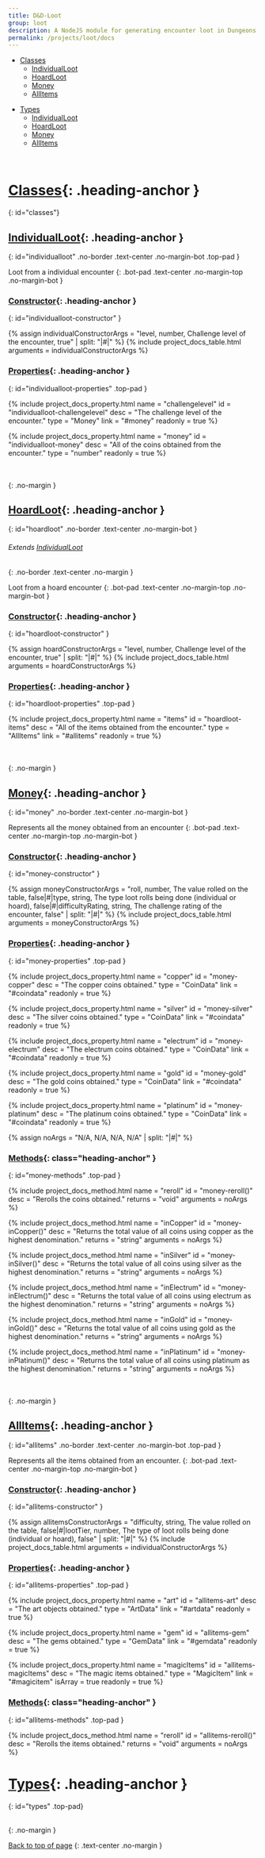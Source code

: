 ```yaml
---
title: D&D-Loot
group: loot
description: A NodeJS module for generating encounter loot in Dungeons and Dragons.
permalink: /projects/loot/docs
---
```



<div markdown=1 class="text-center top-pad">
<div markdown=1 class="inline-index">

- [Classes](#classes)
	- [IndividualLoot](#individualloot)
	- [HoardLoot](#hoardloot)
	- [Money](#money)
	- [AllItems](#allitems)

</div>
<div markdown=1 class="inline-index">

- [Types](#types)
	- [IndividualLoot](#individualloot)
	- [HoardLoot](#hoardloot)
	- [Money](#money)
	- [AllItems](#allitems)

</div>
</div>

<br>


# [Classes](#classes){: .heading-anchor }
{: id="classes"}

## [IndividualLoot](#individualloot){: .heading-anchor }
{: id="individualloot" .no-border .text-center .no-margin-bot .top-pad }

Loot from a individual encounter
{: .bot-pad .text-center .no-margin-top .no-margin-bot }

### [Constructor](#individualloot-constructor){: .heading-anchor }
{: id="individualloot-constructor" }

{% assign individualConstructorArgs = "level, number, Challenge level of the encounter, true" | split: "|#|" %}
{% include project_docs_table.html
	arguments = individualConstructorArgs
%}

### [Properties](#individualloot-properties){: .heading-anchor }
{: id="individualloot-properties" .top-pad }

{% include project_docs_property.html
	name		= "challengelevel"
	id			= "individualloot-challengelevel"
	desc		= "The challenge level of the encounter."
	type		= "Money"
	link		= "#money"
	readonly	= true
%}

{% include project_docs_property.html
	name		= "money"
	id			= "individualloot-money"
	desc		= "All of the coins obtained from the encounter."
	type		= "number"
	readonly	= true
%}

<br>
<br>
{: .no-margin }


## [HoardLoot](#hoardloot){: .heading-anchor }
{: id="hoardloot" .no-border .text-center .no-margin-bot }

###### *Extends <a href="#individualloot">IndividualLoot</a>*
{: .no-border .text-center .no-margin }

Loot from a hoard encounter
{: .bot-pad .text-center .no-margin-top .no-margin-bot }

### [Constructor](#hoardloot-constructor){: .heading-anchor }
{: id="hoardloot-constructor" }

{% assign hoardConstructorArgs = "level, number, Challenge level of the encounter, true" | split: "|#|" %}
{% include project_docs_table.html
	arguments = hoardConstructorArgs
%}

### [Properties](#hoardloot-properties){: .heading-anchor }
{: id="hoardloot-properties" .top-pad }

{% include project_docs_property.html
	name		= "items"
	id			= "hoardloot-items"
	desc		= "All of the items obtained from the encounter."
	type		= "AllItems"
	link		= "#allitems"
	readonly	= true
%}


<br>
<br>
{: .no-margin }


## [Money](#money){: .heading-anchor }
{: id="money" .no-border .text-center .no-margin-bot }

Represents all the money obtained from an encounter
{: .bot-pad .text-center .no-margin-top .no-margin-bot }

### [Constructor](#money-constructor){: .heading-anchor }
{: id="money-constructor" }

{% assign moneyConstructorArgs = "roll, number, The value rolled on the table, false|#|type, string, The type loot rolls being done (individual or hoard), false|#|difficultyRating, string, The challenge rating of the encounter, false" | split: "|#|" %}
{% include project_docs_table.html
	arguments = moneyConstructorArgs
%}

### [Properties](#money-properties){: .heading-anchor }
{: id="money-properties" .top-pad }

{% include project_docs_property.html
	name		= "copper"
	id			= "money-copper"
	desc		= "The copper coins obtained."
	type		= "CoinData"
	link		= "#coindata"
	readonly	= true
%}

{% include project_docs_property.html
	name		= "silver"
	id			= "money-silver"
	desc		= "The silver coins obtained."
	type		= "CoinData"
	link		= "#coindata"
	readonly	= true
%}

{% include project_docs_property.html
	name		= "electrum"
	id			= "money-electrum"
	desc		= "The electrum coins obtained."
	type		= "CoinData"
	link		= "#coindata"
	readonly	= true
%}

{% include project_docs_property.html
	name		= "gold"
	id			= "money-gold"
	desc		= "The gold coins obtained."
	type		= "CoinData"
	link		= "#coindata"
	readonly	= true
%}

{% include project_docs_property.html
	name		= "platinum"
	id			= "money-platinum"
	desc		= "The platinum coins obtained."
	type		= "CoinData"
	link		= "#coindata"
	readonly	= true
%}

{% assign noArgs = "N/A, N/A, N/A, N/A" | split: "|#|" %}
### [Methods](#money-methods){: class="heading-anchor" }
{: id="money-methods" .top-pad }

{% include project_docs_method.html
	name		= "reroll"
	id			= "money-reroll()"
	desc		= "Rerolls the coins obtained."
	returns		= "void"
	arguments	= noArgs
%}

{% include project_docs_method.html
	name		= "inCopper"
	id			= "money-inCopper()"
	desc		= "Returns the total value of all coins using copper as the highest denomination."
	returns		= "string"
	arguments	= noArgs
%}

{% include project_docs_method.html
	name		= "inSilver"
	id			= "money-inSilver()"
	desc		= "Returns the total value of all coins using silver as the highest denomination."
	returns		= "string"
	arguments	= noArgs
%}

{% include project_docs_method.html
	name		= "inElectrum"
	id			= "money-inElectrum()"
	desc		= "Returns the total value of all coins using electrum as the highest denomination."
	returns		= "string"
	arguments	= noArgs
%}

{% include project_docs_method.html
	name		= "inGold"
	id			= "money-inGold()"
	desc		= "Returns the total value of all coins using gold as the highest denomination."
	returns		= "string"
	arguments	= noArgs
%}

{% include project_docs_method.html
	name		= "inPlatinum"
	id			= "money-inPlatinum()"
	desc		= "Returns the total value of all coins using platinum as the highest denomination."
	returns		= "string"
	arguments	= noArgs
%}


<br>
<br>
{: .no-margin }


## [AllItems](#allitems){: .heading-anchor }
{: id="allitems" .no-border .text-center .no-margin-bot .top-pad }

Represents all the items obtained from an encounter.
{: .bot-pad .text-center .no-margin-top .no-margin-bot }

### [Constructor](#allitems-constructor){: .heading-anchor }
{: id="allitems-constructor" }

{% assign allitemsConstructorArgs = "difficulty, string, The value rolled on the table, false|#|lootTier, number, The type of loot rolls being done (individual or hoard), false" | split: "|#|" %}
{% include project_docs_table.html
	arguments = individualConstructorArgs
%}

### [Properties](#allitems-properties){: .heading-anchor }
{: id="allitems-properties" .top-pad }

{% include project_docs_property.html
	name		= "art"
	id			= "allitems-art"
	desc		= "The art objects obtained."
	type		= "ArtData"
	link		= "#artdata"
	readonly	= true
%}

{% include project_docs_property.html
	name		= "gem"
	id			= "allitems-gem"
	desc		= "The gems obtained."
	type		= "GemData"
	link		= "#gemdata"
	readonly	= true
%}

{% include project_docs_property.html
	name		= "magicItems"
	id			= "allitems-magicItems"
	desc		= "The magic items obtained."
	type		= "MagicItem"
	link		= "#magicitem"
	isArray		= true
	readonly	= true
%}

### [Methods](#allitems-methods){: class="heading-anchor" }
{: id="allitems-methods" .top-pad }

{% include project_docs_method.html
	name		= "reroll"
	id			= "allitems-reroll()"
	desc		= "Rerolls the items obtained."
	returns		= "void"
	arguments	= noArgs
%}


# [Types](#types){: .heading-anchor }
{: id="types" .top-pad}

<br>
{: .no-margin }

[Back to top of page](#top)
{: .text-center .no-margin }